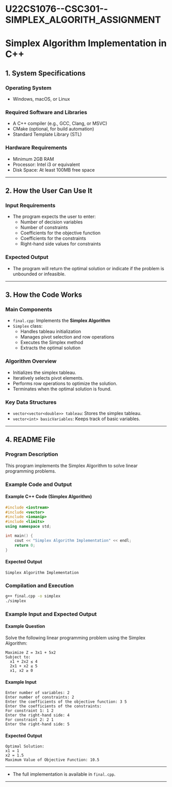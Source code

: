 # U22CS1076--CSC301--SIMPLEX_ALGORITH_ASSIGNMENT

# Simplex Algorithm Implementation in C++

## 1. System Specifications

### Operating System
- Windows, macOS, or Linux

### Required Software and Libraries
- A C++ compiler (e.g., GCC, Clang, or MSVC)
- CMake (optional, for build automation)
- Standard Template Library (STL)

### Hardware Requirements
- Minimum 2GB RAM
- Processor: Intel i3 or equivalent
- Disk Space: At least 100MB free space

---

## 2. How the User Can Use It


### Input Requirements
- The program expects the user to enter:
  - Number of decision variables
  - Number of constraints
  - Coefficients for the objective function
  - Coefficients for the constraints
  - Right-hand side values for constraints

### Expected Output
- The program will return the optimal solution or indicate if the problem is unbounded or infeasible.

---

## 3. How the Code Works

### Main Components
- `final.cpp`: Implements the **Simplex Algorithm**
- `Simplex` class:
  - Handles tableau initialization
  - Manages pivot selection and row operations
  - Executes the Simplex method
  - Extracts the optimal solution

### Algorithm Overview
- Initializes the simplex tableau.
- Iteratively selects pivot elements.
- Performs row operations to optimize the solution.
- Terminates when the optimal solution is found.

### Key Data Structures
- `vector<vector<double>> tableau`: Stores the simplex tableau.
- `vector<int> basicVariables`: Keeps track of basic variables.



---

## 4. README File

### Program Description
This program implements the Simplex Algorithm to solve linear programming problems.

### Example Code and Output
#### Example C++ Code (Simplex Algorithm)
```cpp
#include <iostream>
#include <vector>
#include <iomanip>
#include <limits>
using namespace std;

int main() {
    cout << "Simplex Algorithm Implementation" << endl;
    return 0;
}
```

#### Expected Output
```
Simplex Algorithm Implementation
```

### Compilation and Execution
```sh
g++ final.cpp -o simplex
./simplex
```

### Example Input and Expected Output
#### Example Question
Solve the following linear programming problem using the Simplex Algorithm:
```
Maximize Z = 3x1 + 5x2
Subject to:
  x1 + 2x2 ≤ 4
  2x1 + x2 ≤ 5
  x1, x2 ≥ 0
```

#### Example Input
```
Enter number of variables: 2
Enter number of constraints: 2
Enter the coefficients of the objective function: 3 5
Enter the coefficients of the constraints:
For constraint 1: 1 2
Enter the right-hand side: 4
For constraint 2: 2 1
Enter the right-hand side: 5
```

#### Expected Output
```
Optimal Solution:
x1 = 1
x2 = 1.5
Maximum Value of Objective Function: 10.5
```

---

- The full implementation is available in `final.cpp`.

---
